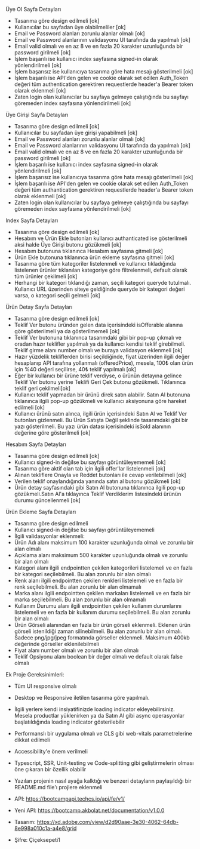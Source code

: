 Üye Ol Sayfa Detayları

- Tasarıma göre design edilmeli [ok]
- Kullanıcılar bu sayfadan üye olabilmeliler [ok]
- Email ve Password alanları zorunlu alanlar olmalı [ok]
- Email ve Password alanlarının validasyonu UI tarafında da yapılmalı [ok]
- Email valid olmalı ve en az 8 ve en fazla 20 karakter uzunluğunda bir password girilmeli [ok]
- İşlem başarılı ise kullanıcı index sayfasına signed-in olarak yönlendirilmeli [ok]
- İşlem başarısız ise kullanıcıya tasarıma göre hata mesajı gösterilmeli [ok]
- İşlem başarılı ise API'den gelen ve cookie olarak set edilen Auth_Token değeri tüm authentication gerektiren requestlerde header'a Bearer token olarak eklenmeli [ok]
- Zaten login olan kullanıcılar bu sayfaya gelmeye çalıştığında bu sayfayı göremeden index sayfasına yönlendirilmeli [ok]

Üye Girişi Sayfa Detayları

- Tasarıma göre design edilmeli [ok]
- Kullanıcılar bu sayfadan üye girişi yapabilmeli [ok]
- Email ve Password alanları zorunlu alanlar olmalı [ok]
- Email ve Password alanlarının validasyonu UI tarafında da yapılmalı [ok]
- Email valid olmalı ve en az 8 ve en fazla 20 karakter uzunluğunda bir password girilmeli [ok]
- İşlem başarılı ise kullanıcı index sayfasına signed-in olarak yönlendirilmeli [ok]
- İşlem başarısız ise kullanıcıya tasarıma göre hata mesajı gösterilmeli [ok]
- İşlem başarılı ise API'den gelen ve cookie olarak set edilen Auth_Token değeri tüm authantication gerektiren requestlerde header'a Bearer token olarak eklenmeli [ok]
- Zaten login olan kullanıcılar bu sayfaya gelmeye çalıştığında bu sayfayı göremeden index sayfasına yönlendirilmeli [ok]

Index Sayfa Detayları

- Tasarıma göre design edilmeli [ok]
- Hesabım ve Ürün Ekle butonları kullanıcı authanticated ise gösterilmeli aksi halde Üye Girişi butonu gözükmeli [ok]
- Hesabım butonuna tıklanınca Hesabım sayfasına gitmeli [ok]
- Ürün Ekle butonuna tıklanınca ürün ekleme sayfasına gitmeli [ok]
- Tasarıma göre tüm kategoriler listelenmeli ve kullanıcı tıkladığında listelenen ürünler tıklanılan kategoriye göre filtrelenmeli, default olarak tüm ürünler çekilmeli [ok]
- Herhangi bir kategori tıklandığı zaman, seçili kategori queryde tutulmalı. Kullanıcı URL üzerinden siteye geldiğinde queryde bir kategori değeri varsa, o kategori seçili gelmeli [ok]

Ürün Detay Sayfa Detayları

- Tasarıma göre design edilmeli [ok]
- Teklif Ver butonu üründen gelen data içerisindeki isOfferable alanına göre gösterilmeli ya da gösterilmemeli [ok]
- Teklif Ver butonuna tıklanınca tasarımdaki gibi bir pop-up çıkmalı ve oradan hazır teklifler yapılmalı ya da kullanıcı kendisi teklif girebilmeli. Teklif girme alanı number olmalı ve buraya validasyon eklenmeli [ok]
- Hazır yüzdelik tekliflerden birisi seçildiğinde, fiyat üzerinden ilgili değer hesaplanıp API tarafına yollanmalı (offeredPrice), mesela, 100₺ olan ürün için %40 değeri seçilirse, 40₺ teklif yapılmalı [ok]
- Eğer bir kullanıcı bir ürüne teklif verdiyse, o ürünün detayına gelince Teklif Ver butonu yerine Teklifi Geri Çek butonu gözükmeli. Tıklanınca teklif geri çekilmeli[ok]
- Kullanıcı teklif yapmadan bir ürünü direk satın alabilir. Satın Al butonuna tıklanınca ilgili pop-up gözükmeli ve kullanıcı aksiyonuna göre hareket edilmeli [ok]
- Kullanıcı ürünü satın alınca, ilgili ürün içerisindeki Satın Al ve Teklif Ver butonları gizlenmeli. Bu Ürün Satışta Değil şeklinde tasarımdaki gibi bir yazı gösterilmeli. Bu yazı ürün datası içerisindeki isSold alanının değerine göre gösterilmeli [ok]

Hesabım Sayfa Detayları

- Tasarıma göre design edilmeli [ok]
- Kullanıcı signed-in değilse bu sayfayı görüntüleyememeli [ok]
- Tasarıma göre aktif olan tab için ilgili offer'lar listelenmeli [ok]
- Alınan tekliflere Onayla ve Reddet butonları ile cevap verilebilmeli [ok]
- Verilen teklif onaylandığında yanında satın al butonu gözükmeli [ok]
- Ürün detay sayfasındaki gibi Satın Al butonuna tıklanınca ilgili pop-up gözükmeli.Satın Al'a tıklayınca Teklif Verdiklerim listesindeki ürünün durumu güncellenmeli [ok]

Ürün Ekleme Sayfa Detayları

- Tasarıma göre design edilmeli
- Kullanıcı signed-in değilse bu sayfayı görüntüleyememeli
- İlgili validasyonlar eklenmeli:
- Ürün Adı alanı maksimum 100 karakter uzunluğunda olmalı ve zorunlu bir alan olmalı
- Açıklama alanı maksimum 500 karakter uzunluğunda olmalı ve zorunlu bir alan olmalı
- Kategori alanı ilgili endpointten çekilen kategorileri listelemeli ve en fazla bir kategori seçilebilmeli. Bu alan zorunlu bir alan olmalı
- Renk alanı ilgili endpointten çekilen renkleri listelemeli ve en fazla bir renk seçilebilmeli.
  Bu alan zorunlu bir alan olmamalı
- Marka alanı ilgili endpointten çekilen markaları listelemeli ve en fazla bir marka
  seçilebilmeli. Bu alan zorunlu bir alan olmamalı
- Kullanım Durumu alanı ilgili endpointten çekilen kullanım durumlarını listelemeli ve en fazla bir kullanım durumu seçilebilmeli. Bu alan zorunlu bir alan olmalı
- Ürün Görseli alanından en fazla bir ürün görseli eklenmeli. Eklenen ürün görseli
  istenildiği zaman silinebilmeli. Bu alan zorunlu bir alan olmalı. Sadece png/jpg/jpeg
  formatında görseller eklenmeli. Maksimum 400kb değerinde görseller eklenilebilmeli
- Fiyat alanı number olmalı ve zorunlu bir alan olmalı
- Teklif Opsiyonu alanı boolean bir değer olmalı ve default olarak false olmalı

Ek Proje Gereksinimleri:

- Tüm UI responsive olmalı
- Desktop ve Responsive iletilen tasarıma göre yapılmalı.
- İlgili yerlere kendi insiyatifinizde loading indicator ekleyebilirsiniz. Mesela productlar
  yüklenirken ya da Satın Al gibi async operasyonlar başlatıldığında loading indicator
  gösterilebilir
- Performanslı bir uygulama olmalı ve CLS gibi web-vitals parametrelerine dikkat edilmeli
- Accessibility'e önem verilmeli
- Typescript, SSR, Unit-testing ve Code-splitting gibi geliştirmelerin olması öne çıkaran bir
  özellik olabilir
- Yazılan projenin nasıl ayağa kalktığı ve benzeri detayların paylaşıldığı bir README.md file'ı
  projlere eklenmeli

- API: https://bootcampapi.techcs.io/api/fe/v1/
- Yeni API: https://bootcamp.akbolat.net/documentation/v1.0.0
- Tasarım: https://xd.adobe.com/view/d2d90aae-3e30-4062-64db-8e998a010c1a-a4e8/grid
- Şifre: Çiçeksepeti1

